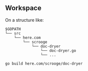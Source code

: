 


## Workspace

On a structure like:

```
$GOPATH
└── src
    └── here.com
        └── scrooge
            └── doc-dryer
                └── doc-dryer.go
                └── ...
```

```
go build here.com/scrooge/doc-dryer
```

